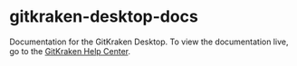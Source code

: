 # gitkraken-desktop-docs
Documentation for the GitKraken Desktop. To view the documentation live, go to the [GitKraken Help Center](https://help.gitkraken.com/gitkraken-desktop/gitkraken-desktop-home/).
